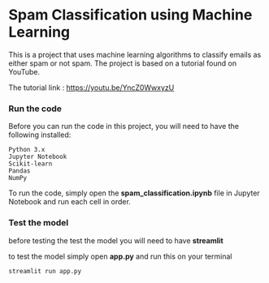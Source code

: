 # Spam Classification using Machine Learning
This is a project that uses machine learning algorithms to classify emails as either spam or not spam. The project is based on a tutorial found on YouTube.

The tutorial link : https://youtu.be/YncZ0WwxyzU

### Run the code

Before you can run the code in this project, you will need to have the following installed:

    Python 3.x
    Jupyter Notebook
    Scikit-learn
    Pandas
    NumPy

To run the code, simply open the **spam_classification.ipynb** file in Jupyter Notebook and run each cell in order. 

### Test the model

before testing the test the model you will need to have **streamlit**

to test the model simply open **app.py** and run this on your terminal 
    
    streamlit run app.py